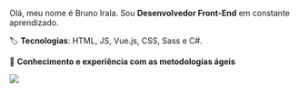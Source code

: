 Olá, meu nome é Bruno Irala. Sou **Desenvolvedor Front-End** em constante aprendizado.

🏷️ **Tecnologias**: HTML, JS, Vue.js, CSS, Sass e C#.

🧠 **Conhecimento e experiência com as metodologias ágeis**

<p align="left">  
  <a href="https://www.linkedin.com/in/bruno-irala/" alt="Linkedin">
  <img src="https://img.shields.io/badge/-Linkedin-0e76a8?style=for-the-badge&logo=Linkedin&logoColor=white&link=https://www.linkedin.com/in/bruno-irala/" /></a>
